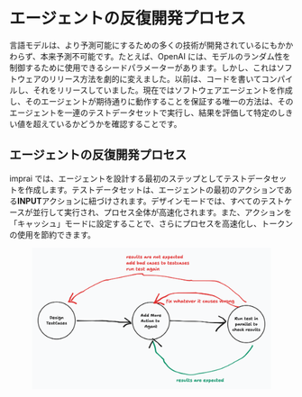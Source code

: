 # エージェントの反復開発プロセス

言語モデルは、より予測可能にするための多くの技術が開発されているにもかかわらず、本来予測不可能です。たとえば、OpenAI には、モデルのランダム性を制御するために使用できるシードパラメーターがあります。しかし、これはソフトウェアのリリース方法を劇的に変えました。以前は、コードを書いてコンパイルし、それをリリースしていました。現在ではソフトウェアエージェントを作成し、そのエージェントが期待通りに動作することを保証する唯一の方法は、そのエージェントを一連のテストデータセットで実行し、結果を評価して特定のしきい値を超えているかどうかを確認することです。

## エージェントの反復開発プロセス

imprai では、エージェントを設計する最初のステップとしてテストデータセットを作成します。テストデータセットは、エージェントの最初のアクションである**INPUT**アクションに紐づけされます。デザインモードでは、すべてのテストケースが並行して実行され、プロセス全体が高速化されます。また、アクションを「キャッシュ」モードに設定することで、さらにプロセスを高速化し、トークンの使用を節約できます。

<figure><img src="../.gitbook/assets/image (13).png" alt=""><figcaption></figcaption></figure>
